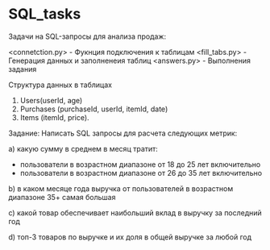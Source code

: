 # SQL_tasks
Задачи на SQL-запросы для анализа продаж:

<connetction.py> - Фукнция подключения к таблицам
<fill_tabs.py> - Генерация данных и заполненеия таблиц
<answers.py> - Выполнения задания

Структура данных в таблицах

1) Users(userId, age)
2) Purchases (purchaseId, userId, itemId, date)
3) Items (itemId, price).

Задание:
Написать SQL запросы для расчета следующих метрик:

a) какую сумму в среднем в месяц тратит:
- пользователи в возрастном диапазоне от 18 до 25 лет включительно
- пользователи в возрастном диапазоне от 26 до 35 лет включительно

b) в каком месяце года выручка от пользователей в возрастном диапазоне 35+ самая большая

c) какой товар обеспечивает  наибольший вклад в выручку за последний год

d) топ-3 товаров по выручке и их доля в общей выручке за любой год
